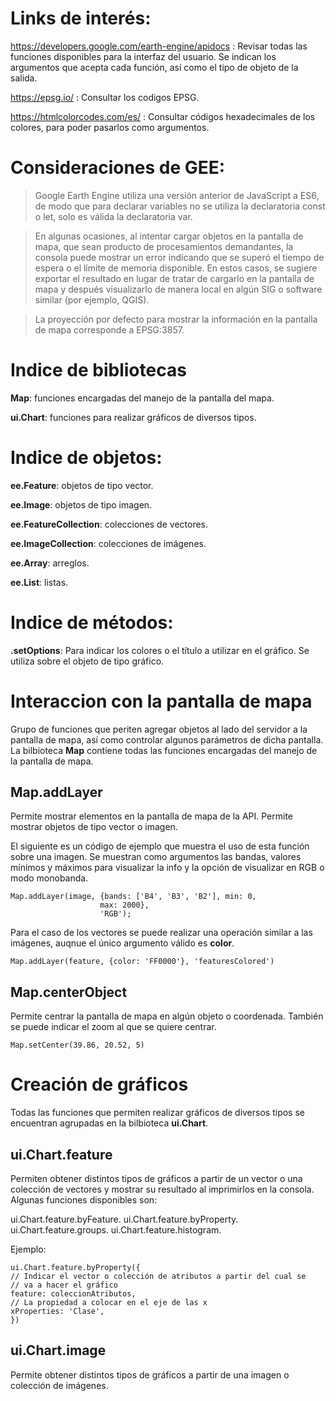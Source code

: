# Links de interés: 

https://developers.google.com/earth-engine/apidocs : Revisar todas las funciones disponibles para la interfaz del usuario. Se indican los argumentos que acepta cada función, así como el tipo de objeto de la salida.

https://epsg.io/ : Consultar los codigos EPSG.

https://htmlcolorcodes.com/es/ : Consultar códigos hexadecimales de los colores, para poder pasarlos como argumentos.


# Consideraciones de GEE:

> Google Earth Engine utiliza una versión anterior de JavaScript a ES6, de modo que para declarar variables no se utiliza la declaratoria const o let, solo es válida la declaratoria var.

> En algunas ocasiones, al intentar cargar objetos en la pantalla de mapa, que sean producto de procesamientos demandantes, la consola puede mostrar un error indicando que se superó el tiempo de espera o el límite de memoria disponible. En estos casos, se sugiere exportar el resultado en lugar de tratar de cargarlo en la pantalla de mapa y después visualizarlo de manera local en algún SIG o software similar (por ejemplo, QGIS).

> La proyección por defecto para mostrar la información en la pantalla de mapa corresponde a EPSG:3857. 

# Indice de bibliotecas

**Map**: funciones encargadas del manejo de la pantalla del mapa.  

**ui.Chart**: funciones para realizar gráficos de diversos tipos.

# Indice de objetos:

**ee.Feature**: objetos de tipo vector.  

**ee.Image**: objetos de tipo imagen.  

**ee.FeatureCollection**: colecciones de vectores.  

**ee.ImageCollection**: colecciones de imágenes.  

**ee.Array**: arreglos.  

**ee.List**: listas.

# Indice de métodos:

**.setOptions**: Para indicar los colores o el título a utilizar en el gráfico. Se utiliza sobre el objeto de tipo gráfico.

# Interaccion con la pantalla de mapa

Grupo de funciones que periten agregar objetos al lado del servidor a la pantalla de mapa, así como controlar algunos parámetros de dicha pantalla. La bilbioteca **Map** contiene todas las funciones encargadas del manejo de la pantalla de mapa.

## Map.addLayer

Permite mostrar elementos en la pantalla de mapa de la API. Permite mostrar objetos de tipo vector o imagen.

El siguiente es un código de ejemplo que muestra el uso de esta función sobre una imagen. Se muestran como argumentos las bandas, valores mínimos y máximos para visualizar la info y la opción de visualizar en RGB o modo monobanda.

```
Map.addLayer(image, {bands: ['B4', 'B3', 'B2'], min: 0,
                    max: 2000},
                    'RGB');
```

Para el caso de los vectores se puede realizar una operación similar a las imágenes, auqnue el único argumento válido es **color**.

```
Map.addLayer(feature, {color: 'FF0000'}, 'featuresColored')
```

## Map.centerObject

Permite centrar la pantalla de mapa en algún objeto o coordenada. También se puede indicar el zoom al que se quiere centrar.

```
Map.setCenter(39.86, 20.52, 5)
```

# Creación de gráficos

Todas las funciones que permiten realizar gráficos de diversos tipos se encuentran agrupadas en la bilbioteca **ui.Chart**.

## ui.Chart.feature

Permiten obtener distintos tipos de gráficos a partir de un vector o una colección de vectores y mostrar su resultado al imprimirlos en la consola. Algunas funciones disponibles son:

ui.Chart.feature.byFeature.
ui.Chart.feature.byProperty.
ui.Chart.feature.groups.
ui.Chart.feature.histogram.

Ejemplo: 

```
ui.Chart.feature.byProperty({
// Indicar el vector o colección de atributos a partir del cual se
// va a hacer el gráfico
feature: coleccionAtributos,
// La propiedad a colocar en el eje de las x
xProperties: 'Clase',
})
```

## ui.Chart.image

Permite obtener distintos tipos de gráficos a partir de una imagen o colección de imágenes.